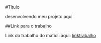 #Título

desenvolvendo meu projeto aqui

##Link para o trabalho

Link do trabalho do matioli aqui: [linktrabalho](https://www.youtube.com/watch?v=dQw4w9WgXcQ)



